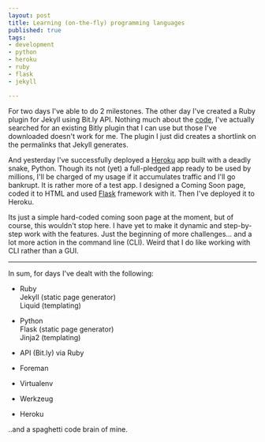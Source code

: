 ```yaml
---
layout: post
title: Learning (on-the-fly) programming languages
published: true
tags:
- development
- python
- heroku
- ruby
- flask
- jekyll

---
```


For two days I've able to do 2 milestones. The other day I've created a Ruby plugin for Jekyll using Bit.ly API. Nothing much about the [code](https://github.com/justanne/thgts/blob/src/_plugins/shorten.rb), I've actually searched for an existing Bitly plugin that I can use but those I've downloaded doesn't work for me. The plugin I just did creates a shortlink on the permalinks that Jekyll generates. 

And yesterday I've successfully deployed a [Heroku](http://heroku.com) app built with a deadly snake, Python. Though its not (yet) a full-pledged app ready to be used by millions, I'll be charged of my usage if it accumulates traffic and I'll go bankrupt. It is rather more of a test app. I designed a Coming Soon page, coded it to HTML and used [Flask](http://flask.pocoo.org) framework with it. Then I've deployed it to Heroku.

Its just a simple hard-coded coming soon page at the moment, but of course, this wouldn't stop here. I have yet to make it dynamic and step-by-step work with the features. Just the beginning of more challenges… and a lot more action in the command line (CLI). Weird that I do like working with CLI rather than a GUI.

---

In sum, for days I've dealt with the following:

- Ruby<br>
Jekyll (static page generator)<br>
Liquid (templating)

- Python <br>
Flask (static page generator)<br>
Jinja2 (templating)

- API (Bit.ly) via Ruby

- Foreman

- Virtualenv

- Werkzeug

- Heroku

..and a spaghetti code brain of mine.